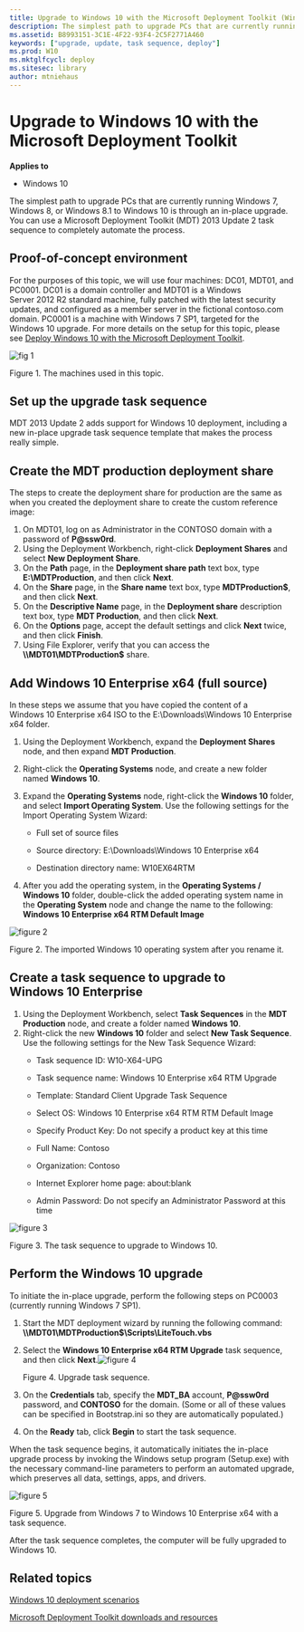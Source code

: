 ```yaml
---
title: Upgrade to Windows 10 with the Microsoft Deployment Toolkit (Windows 10)
description: The simplest path to upgrade PCs that are currently running Windows 7, Windows 8, or Windows 8.1 to Windows 10 is through an in-place upgrade.
ms.assetid: B8993151-3C1E-4F22-93F4-2C5F2771A460
keywords: ["upgrade, update, task sequence, deploy"]
ms.prod: W10
ms.mktglfcycl: deploy
ms.sitesec: library
author: mtniehaus
---
```


# Upgrade to Windows 10 with the Microsoft Deployment Toolkit


**Applies to**

-   Windows 10

The simplest path to upgrade PCs that are currently running Windows 7, Windows 8, or Windows 8.1 to Windows 10 is through an in-place upgrade. You can use a Microsoft Deployment Toolkit (MDT) 2013 Update 2 task sequence to completely automate the process.

## Proof-of-concept environment


For the purposes of this topic, we will use four machines: DC01, MDT01, and PC0001. DC01 is a domain controller and MDT01 is a Windows Server 2012 R2 standard machine, fully patched with the latest security updates, and configured as a member server in the fictional contoso.com domain. PC0001 is a machine with Windows 7 SP1, targeted for the Windows 10 upgrade. For more details on the setup for this topic, please see [Deploy Windows 10 with the Microsoft Deployment Toolkit](deploy-windows-10-with-the-microsoft-deployment-toolkit.md).

![fig 1](images/upgrademdt-fig1-machines.png)

Figure 1. The machines used in this topic.

## Set up the upgrade task sequence


MDT 2013 Update 2 adds support for Windows 10 deployment, including a new in-place upgrade task sequence template that makes the process really simple.

## Create the MDT production deployment share


The steps to create the deployment share for production are the same as when you created the deployment share to create the custom reference image:

1.  On MDT01, log on as Administrator in the CONTOSO domain with a password of **P@ssw0rd**.
2.  Using the Deployment Workbench, right-click **Deployment Shares** and select **New Deployment Share**.
3.  On the **Path** page, in the **Deployment share path** text box, type **E:\\MDTProduction**, and then click **Next**.
4.  On the **Share** page, in the **Share name** text box, type **MDTProduction$**, and then click **Next**.
5.  On the **Descriptive Name** page, in the **Deployment share** description text box, type **MDT Production**, and then click **Next**.
6.  On the **Options** page, accept the default settings and click **Next** twice, and then click **Finish**.
7.  Using File Explorer, verify that you can access the **\\\\MDT01\\MDTProduction$** share.

## Add Windows 10 Enterprise x64 (full source)


In these steps we assume that you have copied the content of a Windows 10 Enterprise x64 ISO to the E:\\Downloads\\Windows 10 Enterprise x64 folder.

1.  Using the Deployment Workbench, expand the **Deployment Shares** node, and then expand **MDT Production**.
2.  Right-click the **Operating Systems** node, and create a new folder named **Windows 10**.
3.  Expand the **Operating Systems** node, right-click the **Windows 10** folder, and select **Import Operating System**. Use the following settings for the Import Operating System Wizard:
    -   Full set of source files

    -   Source directory: E:\\Downloads\\Windows 10 Enterprise x64

    -   Destination directory name: W10EX64RTM

4.  After you add the operating system, in the **Operating Systems / Windows 10** folder, double-click the added operating system name in the **Operating System** node and change the name to the following: **Windows 10 Enterprise x64 RTM Default Image**

![figure 2](images/upgrademdt-fig2-importedos.png)

Figure 2. The imported Windows 10 operating system after you rename it.

## Create a task sequence to upgrade to Windows 10 Enterprise


1.  Using the Deployment Workbench, select **Task Sequences** in the **MDT Production** node, and create a folder named **Windows 10**.
2.  Right-click the new **Windows 10** folder and select **New Task Sequence**. Use the following settings for the New Task Sequence Wizard:
    -   Task sequence ID: W10-X64-UPG

    -   Task sequence name: Windows 10 Enterprise x64 RTM Upgrade

    -   Template: Standard Client Upgrade Task Sequence

    -   Select OS: Windows 10 Enterprise x64 RTM RTM Default Image

    -   Specify Product Key: Do not specify a product key at this time

    -   Full Name: Contoso

    -   Organization: Contoso

    -   Internet Explorer home page: about:blank

    -   Admin Password: Do not specify an Administrator Password at this time

![figure 3](images/upgrademdt-fig3-tasksequence.png)

Figure 3. The task sequence to upgrade to Windows 10.

## Perform the Windows 10 upgrade


To initiate the in-place upgrade, perform the following steps on PC0003 (currently running Windows 7 SP1).

1.  Start the MDT deployment wizard by running the following command: **\\\\MDT01\\MDTProduction$\\Scripts\\LiteTouch.vbs**
2.  Select the **Windows 10 Enterprise x64 RTM Upgrade** task sequence, and then click **Next**.![figure 4](images/upgrademdt-fig4-selecttask.png)

    Figure 4. Upgrade task sequence.

3.  On the **Credentials** tab, specify the **MDT\_BA** account, **P@ssw0rd** password, and **CONTOSO** for the domain. (Some or all of these values can be specified in Bootstrap.ini so they are automatically populated.)
4.  On the **Ready** tab, click **Begin** to start the task sequence.

When the task sequence begins, it automatically initiates the in-place upgrade process by invoking the Windows setup program (Setup.exe) with the necessary command-line parameters to perform an automated upgrade, which preserves all data, settings, apps, and drivers.

![figure 5](images/upgrademdt-fig5-winupgrade.png)

Figure 5. Upgrade from Windows 7 to Windows 10 Enterprise x64 with a task sequence.

After the task sequence completes, the computer will be fully upgraded to Windows 10.

## Related topics


[Windows 10 deployment scenarios](windows-10-deployment-scenarios.md)

[Microsoft Deployment Toolkit downloads and resources](http://go.microsoft.com/fwlink/p/?LinkId=618117)

 

 





